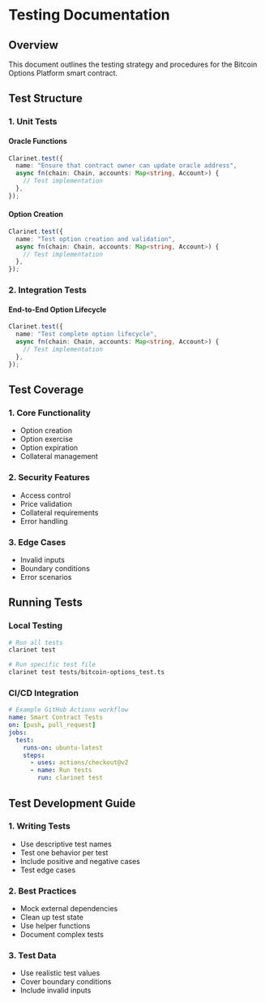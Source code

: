 # Testing Documentation

## Overview

This document outlines the testing strategy and procedures for the Bitcoin Options Platform smart contract.

## Test Structure

### 1. Unit Tests

#### Oracle Functions

```typescript
Clarinet.test({
  name: "Ensure that contract owner can update oracle address",
  async fn(chain: Chain, accounts: Map<string, Account>) {
    // Test implementation
  },
});
```

#### Option Creation

```typescript
Clarinet.test({
  name: "Test option creation and validation",
  async fn(chain: Chain, accounts: Map<string, Account>) {
    // Test implementation
  },
});
```

### 2. Integration Tests

#### End-to-End Option Lifecycle

```typescript
Clarinet.test({
  name: "Test complete option lifecycle",
  async fn(chain: Chain, accounts: Map<string, Account>) {
    // Test implementation
  },
});
```

## Test Coverage

### 1. Core Functionality

- Option creation
- Option exercise
- Option expiration
- Collateral management

### 2. Security Features

- Access control
- Price validation
- Collateral requirements
- Error handling

### 3. Edge Cases

- Invalid inputs
- Boundary conditions
- Error scenarios

## Running Tests

### Local Testing

```bash
# Run all tests
clarinet test

# Run specific test file
clarinet test tests/bitcoin-options_test.ts
```

### CI/CD Integration

```yaml
# Example GitHub Actions workflow
name: Smart Contract Tests
on: [push, pull_request]
jobs:
  test:
    runs-on: ubuntu-latest
    steps:
      - uses: actions/checkout@v2
      - name: Run tests
        run: clarinet test
```

## Test Development Guide

### 1. Writing Tests

- Use descriptive test names
- Test one behavior per test
- Include positive and negative cases
- Test edge cases

### 2. Best Practices

- Mock external dependencies
- Clean up test state
- Use helper functions
- Document complex tests

### 3. Test Data

- Use realistic test values
- Cover boundary conditions
- Include invalid inputs
